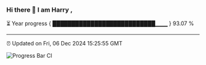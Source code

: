 ### Hi there 👋 I am Harry , 

⏳ Year progress { ███████████████████████████▁▁▁ } 93.07 %

---

⏰ Updated on Fri, 06 Dec 2024 15:25:55 GMT

![Progress Bar CI](https://github.com/duykhang68/duykhang68/workflows/Progress%20Bar%20CI/badge.svg)
